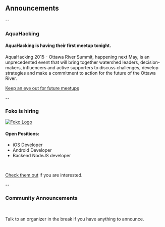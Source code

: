 ## Announcements

--

### AquaHacking

#### AquaHacking is having their first meetup tonight.

AquaHacking 2015 - Ottawa River Summit, happening next May, is an unprecedented event that will bring together watershed leaders, decision-makers, influencers and active supporters to discuss challenges, develop strategies and make a commitment to action for the future of the Ottawa River.

[Keep an eye out for future meetups](http://www.meetup.com/AquaHacking/)

--

### Foko is hiring

[![Foko Logo](../../img/sponsors/foko-logo.png)](http://foko.co/index.html)

#### Open Positions:

* iOS Developer
* Android Developer
* Backend NodeJS developer

<br>

[Check them out](http://foko.co/careers.html) if you are interested.

--

### Community Announcements

<br />

Talk to an organizer in the break if you have anything to announce.
